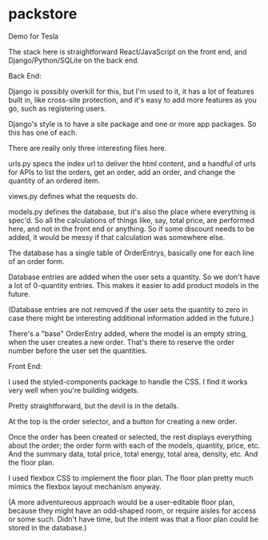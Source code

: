 # packstore
Demo for Tesla

The stack here is straightforward React/JavaScript on the front end, and
Django/Python/SQLite on the back end.

Back End:

Django is possibly overkill for this, but I'm used to it, it has a lot
of features built in, like cross-site protection, and it's easy to add
more features as you go, such as registering users.

Django's style is to have a site package and one or more app packages.
So this has one of each.

There are really only three interesting files here.

urls.py specs the index url to deliver the html content, and a handful
of urls for APIs to list the orders, get an order, add an order, and
change the quantity of an ordered item.

views.py defines what the requests do.

models.py defines the database, but it's also the place where
everything is spec'd.  So all the calculations of things like, say,
total price, are performed here, and not in the front end or anything.
So if some discount needs to be added, it would be messy if that
calculation was somewhere else.

The database has a single table of OrderEntrys, basically one for each
line of an order form.

Database entries are added when the user sets a quantity.  So we don't
have a lot of 0-quantity entries.  This makes it easier to add
product models in the future.

(Database entries are not removed if the user sets the quantity to zero
in case there might be interesting additional information added in the
future.)

There's a "base" OrderEntry added, where the model is an empty string,
when the user creates a new order.  That's there to reserve the order
number before the user set the quantities.


Front End:

I used the styled-components package to handle the CSS.  I find it
works very well when you're building widgets.

Pretty straightforward, but the devil is in the details.

At the top is the order selector, and a button for creating a new
order.

Once the order has been created or selected, the rest displays
everything about the order; the order form with each of the models,
quantity, price, etc.  And the summary data, total price, total
energy, total area, density, etc.  And the floor plan.

I used flexbox CSS to implement the floor plan.  The floor plan pretty
much mimics the flexbox layout mechanism anyway.

(A more adventureous approach would be a user-editable floor plan,
because they might have an odd-shaped room, or require aisles for
access or some such.  Didn't have time, but the intent was that a
floor plan could be stored in the database.)
